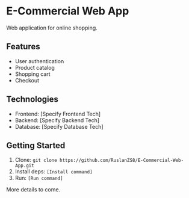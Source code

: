 # E-Commercial Web App

Web application for online shopping.

## Features

* User authentication
* Product catalog
* Shopping cart
* Checkout

## Technologies

* Frontend: [Specify Frontend Tech]
* Backend: [Specify Backend Tech]
* Database: [Specify Database Tech]

## Getting Started

1.  Clone: `git clone https://github.com/RuslanZS8/E-Commercial-Web-App.git`
2.  Install deps: `[Install command]`
3.  Run: `[Run command]`

More details to come.
